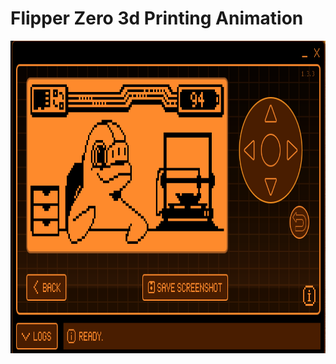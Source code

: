# Flipper Zero 3d Printing Animation

<img loading="lazy" src="https://raw.githubusercontent.com/Davim09/flipper_3dprinting_animation/main/Screenshot_237.png" width="770" height="500"/>
